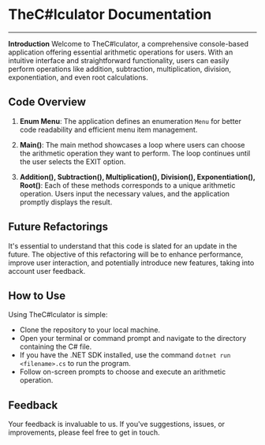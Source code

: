 # TheC#lculator Documentation

---

**Introduction**
Welcome to TheC#lculator, a comprehensive console-based application offering essential arithmetic operations for users. With an intuitive interface and straightforward functionality, users can easily perform operations like addition, subtraction, multiplication, division, exponentiation, and even root calculations.

## Code Overview

1. **Enum Menu**:
   The application defines an enumeration `Menu` for better code readability and efficient menu item management.

2. **Main()**:
   The main method showcases a loop where users can choose the arithmetic operation they want to perform. The loop continues until the user selects the EXIT option.

3. **Addition(), Subtraction(), Multiplication(), Division(), Exponentiation(), Root()**:
   Each of these methods corresponds to a unique arithmetic operation. Users input the necessary values, and the application promptly displays the result.

## Future Refactorings
It's essential to understand that this code is slated for an update in the future. The objective of this refactoring will be to enhance performance, improve user interaction, and potentially introduce new features, taking into account user feedback.

## How to Use
Using TheC#lculator is simple:

- Clone the repository to your local machine.
- Open your terminal or command prompt and navigate to the directory containing the C# file.
- If you have the .NET SDK installed, use the command `dotnet run <filename>.cs` to run the program.
- Follow on-screen prompts to choose and execute an arithmetic operation.

## Feedback
Your feedback is invaluable to us. If you've suggestions, issues, or improvements, please feel free to get in touch.
